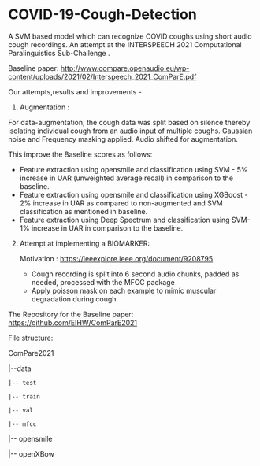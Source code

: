 # COVID-19-Cough-Detection
A SVM based model which can recognize COVID coughs using short audio cough recordings. An attempt at the INTERSPEECH 2021 Computational Paralinguistics Sub-Challenge .

Baseline paper: http://www.compare.openaudio.eu/wp-content/uploads/2021/02/Interspeech_2021_ComParE.pdf

Our attempts,results and improvements - 

1. Augmentation : 

For data-augmentation, the cough data was split based on silence thereby isolating individual cough from an audio input of multiple coughs.
Gaussian noise and Frequency masking applied. Audio shifted for augmentation. 

This improve the Baseline scores as follows:
  - Feature extraction using opensmile and classification using SVM - 5% increase in UAR (unweighted average recall) in comparison to the baseline.
  - Feature extraction using opensmile and classification using XGBoost - 2% increase in UAR as compared to non-augmented and SVM classification as mentioned in baseline.
  - Feature extraction using Deep Spectrum and classification using SVM- 1% increase in UAR in comparison to the baseline.
  
2. Attempt at implementing a BIOMARKER:
   
   Motivation : https://ieeexplore.ieee.org/document/9208795
   - Cough recording is split into 6 second audio chunks, padded as needed, processed with the MFCC package
   -  Apply poisson mask on each example to mimic muscular degradation during cough.
   

The Repository for the Baseline paper: https://github.com/EIHW/ComParE2021

File structure:

ComPare2021

|--data

    |-- test
    
    |-- train
    
    |-- val
    
    |-- mfcc
    
|-- opensmile

|-- openXBow


